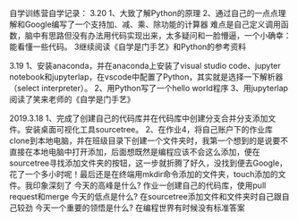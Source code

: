 自学训练营自学记录：
3.20
1、大致了解Python的原理
2、通过自己的一点点理解和Google编写了一个支持加、减、乘、除功能的计算器
难点是自己定义调用函数，脑中有思路但没有办法用代码实现出来，太多疑问和一脸懵逼，一个小确幸：能看懂一些代码。
3继续阅读《自学是门手艺》和Python的参考资料


3.19
1、安装anaconda，并在anaconda上安装了visual studio code、jupyter notebook和jupyterlap，在vscode中配置了Python，其实就是选择一下解析器（select interpreter）。
2、用Python写了一个hello world程序
3、用jupyterlap阅读了笑来老师的《自学是门手艺》


2019.3.18
1、完成了创建自己的代码库并在代码库中创建分支合并分支添加文件。安装桌面可视化工具sourcetree。
2、在作业4，将自己账户下的作业库clone到本地电脑，并在班级目录下创建一个文件夹时，我第一个想到的是说要不直接在本地电脑中打开添加，后面想既然是编程应该不会这么添加，便在sourcetree寻找添加文件夹的按钮，这一步就折腾了好久，没找到便去Google，花了一个多小时呢！最后还是在终端用mkdir命令添加的文件夹，touch添加的文件。我印象深刻了
今天的高峰是什么?
作业一创建自己的代码库，使用pull request和merge
今天的低点是什么?
在sourcetree添加文件和文件夹时自己跟自己较劲
今天一个重要的领悟是什么?
在编程世界有时候没有标准答案